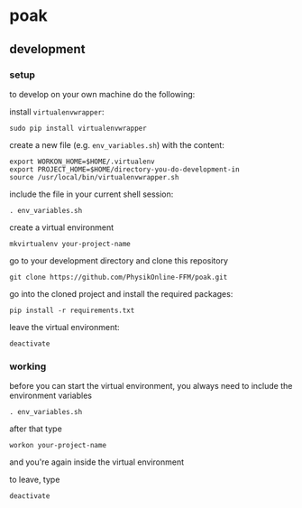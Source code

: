 poak
====

## development

### setup

to develop on your own machine do the following:

install `virtualenvwrapper`:
````
sudo pip install virtualenvwrapper
````

create a new file (e.g. `env_variables.sh`) with the content:
````
export WORKON_HOME=$HOME/.virtualenv
export PROJECT_HOME=$HOME/directory-you-do-development-in
source /usr/local/bin/virtualenvwrapper.sh
````

include the file in your current shell session:
````
. env_variables.sh
````

create a virtual environment
````
mkvirtualenv your-project-name
````

go to your development directory and clone this repository
````
git clone https://github.com/PhysikOnline-FFM/poak.git
````

go into the cloned project and install the required packages:
````
pip install -r requirements.txt
````

leave the virtual environment:
````
deactivate
````

### working

before you can start the virtual environment, you always need to include the
environment variables
````
. env_variables.sh
````

after that type
````
workon your-project-name
````
and you're again inside the virtual environment

to leave, type
````
deactivate
````
